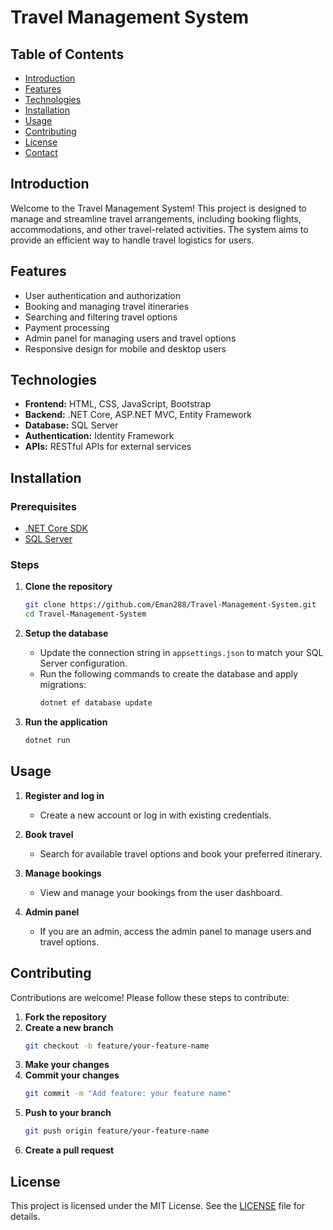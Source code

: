 # Travel Management System

## Table of Contents

- [Introduction](#introduction)
- [Features](#features)
- [Technologies](#technologies)
- [Installation](#installation)
- [Usage](#usage)
- [Contributing](#contributing)
- [License](#license)
- [Contact](#contact)

## Introduction

Welcome to the Travel Management System! This project is designed to manage and streamline travel arrangements, including booking flights, accommodations, and other travel-related activities. The system aims to provide an efficient way to handle travel logistics for users.

## Features

- User authentication and authorization
- Booking and managing travel itineraries
- Searching and filtering travel options
- Payment processing
- Admin panel for managing users and travel options
- Responsive design for mobile and desktop users

## Technologies

- **Frontend:** HTML, CSS, JavaScript, Bootstrap
- **Backend:** .NET Core, ASP.NET MVC, Entity Framework
- **Database:** SQL Server
- **Authentication:** Identity Framework
- **APIs:** RESTful APIs for external services

## Installation

### Prerequisites

- [.NET Core SDK](https://dotnet.microsoft.com/download)
- [SQL Server](https://www.microsoft.com/en-us/sql-server/sql-server-downloads)

### Steps

1. **Clone the repository**
    ```bash
    git clone https://github.com/Eman288/Travel-Management-System.git
    cd Travel-Management-System
    ```

2. **Setup the database**
    - Update the connection string in `appsettings.json` to match your SQL Server configuration.
    - Run the following commands to create the database and apply migrations:
        ```bash
        dotnet ef database update
        ```

3. **Run the application**
    ```bash
    dotnet run
    ```

## Usage

1. **Register and log in**
    - Create a new account or log in with existing credentials.

2. **Book travel**
    - Search for available travel options and book your preferred itinerary.

3. **Manage bookings**
    - View and manage your bookings from the user dashboard.

4. **Admin panel**
    - If you are an admin, access the admin panel to manage users and travel options.

## Contributing

Contributions are welcome! Please follow these steps to contribute:

1. **Fork the repository**
2. **Create a new branch**
    ```bash
    git checkout -b feature/your-feature-name
    ```
3. **Make your changes**
4. **Commit your changes**
    ```bash
    git commit -m "Add feature: your feature name"
    ```
5. **Push to your branch**
    ```bash
    git push origin feature/your-feature-name
    ```
6. **Create a pull request**

## License

This project is licensed under the MIT License. See the [LICENSE](LICENSE) file for details.
